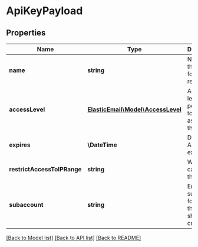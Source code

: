 # ApiKeyPayload

## Properties
Name | Type | Description | Notes
------------ | ------------- | ------------- | -------------
**name** | **string** | Name of the ApiKey for ease of reference. | 
**accessLevel** | [**ElasticEmail\Model\AccessLevel**](AccessLevel.md) | Access level or permission to be assigned to this ApiKey. | 
**expires** | **\DateTime** | Date this ApiKey expires. | [optional] 
**restrictAccessToIPRange** | **string** | Which IPs can use this ApiKey | [optional] 
**subaccount** | **string** | Email of the subaccount for which this ApiKey should be created | [optional] 

[[Back to Model list]](../README.md#documentation-for-models) [[Back to API list]](../README.md#documentation-for-api-endpoints) [[Back to README]](../README.md)


